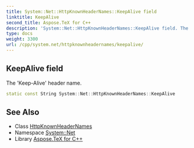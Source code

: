 ```yaml
---
title: System::Net::HttpKnownHeaderNames::KeepAlive field
linktitle: KeepAlive
second_title: Aspose.TeX for C++
description: 'System::Net::HttpKnownHeaderNames::KeepAlive field. The ''Keep-Alive'' header name in C++.'
type: docs
weight: 3300
url: /cpp/system.net/httpknownheadernames/keepalive/
---
```

## KeepAlive field


The 'Keep-Alive' header name.

```cpp
static const String System::Net::HttpKnownHeaderNames::KeepAlive
```

## See Also

* Class [HttpKnownHeaderNames](../)
* Namespace [System::Net](../../)
* Library [Aspose.TeX for C++](../../../)
